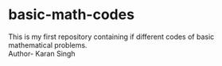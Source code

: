 # basic-math-codes
This is my first repository containing if different codes of basic mathematical problems.
<br>
Author- Karan Singh
